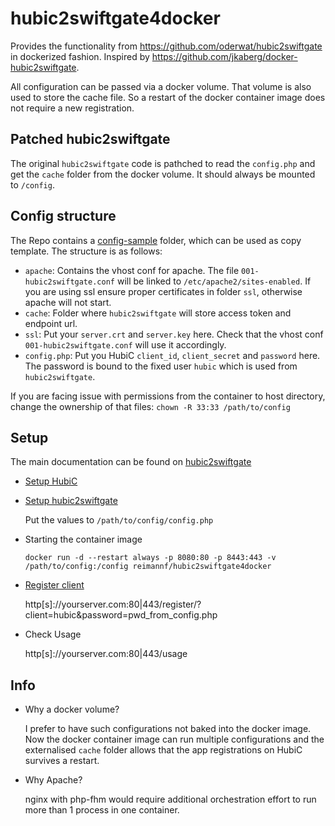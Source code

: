 # hubic2swiftgate4docker

Provides the functionality from https://github.com/oderwat/hubic2swiftgate
in dockerized fashion. Inspired by https://github.com/jkaberg/docker-hubic2swiftgate.

All configuration can be passed via a docker volume. That volume is also used to store the cache file. So a restart of the docker container image does not require a new registration.

## Patched hubic2swiftgate
The original `hubic2swiftgate` code is pathched to read the `config.php` and get the `cache` folder from the docker volume. It should always be mounted to `/config`.

## Config structure
The Repo contains a [config-sample](config-sample) folder, which can be used as copy template. The structure is as follows:

* `apache`: Contains the vhost conf for apache. The file `001-hubic2swiftgate.conf` will be linked to `/etc/apache2/sites-enabled`. If you are using ssl ensure proper certificates in folder `ssl`, otherwise apache will not start.
* `cache`: Folder where `hubic2swiftgate` will store access token and endpoint url.
* `ssl`: Put your `server.crt` and `server.key` here. Check that the vhost conf `001-hubic2swiftgate.conf` will use it accordingly.
* `config.php`: Put you HubiC `client_id`, `client_secret` and `password` here. The password is bound to the fixed user `hubic` which is used from `hubic2swiftgate`.

If you are facing issue with permissions from the container to host directory, change the ownership of that files:
```chown -R 33:33 /path/to/config```

## Setup
The main documentation can be found on [hubic2swiftgate](https://github.com/oderwat/hubic2swiftgate/blob/master/README.md)
* [Setup HubiC]( https://github.com/oderwat/hubic2swiftgate#setting-things-up-in-you-hubic-account)
* [Setup hubic2swiftgate](https://github.com/oderwat/hubic2swiftgate#configuring-the-gateway)

   Put the values to `/path/to/config/config.php`
* Starting the container image

   `docker run -d --restart always -p 8080:80 -p 8443:443 -v /path/to/config:/config reimannf/hubic2swiftgate4docker`
* [Register client]( https://github.com/oderwat/hubic2swiftgate#registering-the-client-with-your-hubic-account)

   http[s]://yourserver.com:80|443/register/?client=hubic&password=pwd_from_config.php
* Check Usage

   http[s]://yourserver.com:80|443/usage

## Info
* Why a docker volume?

   I prefer to have such configurations not baked into the docker image. Now the docker container image can run multiple configurations and the externalised `cache` folder allows that the app registrations on HubiC survives a restart.
* Why Apache?

   nginx with php-fhm would require additional orchestration effort to run more than 1 process in one container.

